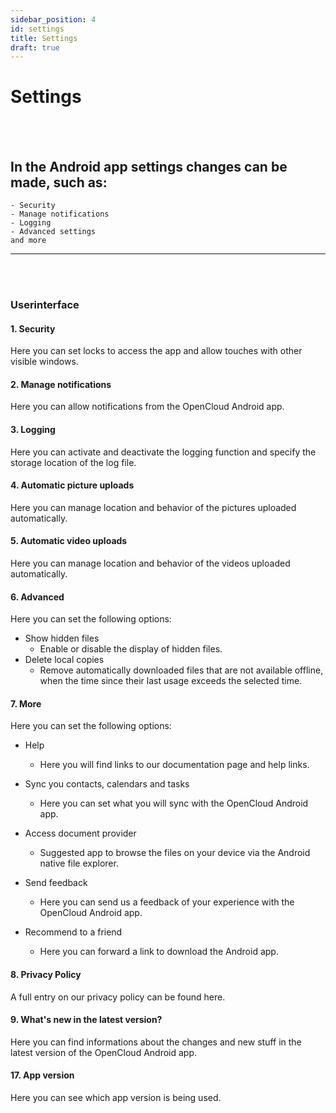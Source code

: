 ```yaml
---
sidebar_position: 4
id: settings
title: Settings
draft: true
---
```


# Settings
<br/><br/>

## In the Android app settings changes can be made, such as:
    - Security
    - Manage notifications
    - Logging
    - Advanced settings
    and more

---

<!-- <img src={require(".././img/settings/settings.png").default} alt="Settings" width="1920"/> -->
<br/><br/>

### Userinterface

#### 1. Security
Here you can set locks to access the app and allow touches with other visible windows.

#### 2. Manage notifications
Here you can allow notifications from the OpenCloud Android app.

#### 3. Logging
Here you can activate and deactivate the logging function and specify the storage location of the log file.

#### 4. Automatic picture uploads
Here you can manage location and behavior of the pictures uploaded automatically.

#### 5. Automatic video uploads
Here you can manage location and behavior of the videos uploaded automatically.

#### 6. Advanced
Here you can set the following options:<br/>
- Show hidden files
    - Enable or disable the display of hidden files.
- Delete local copies
    - Remove automatically downloaded files that are not available offline, when the time since their last usage exceeds the selected time.

#### 7. More
Here you can set the following options:<br/>
- Help
    - Here you will find links to our documentation page and help links.

- Sync you contacts, calendars and tasks
    - Here you can set what you will sync with the OpenCloud Android app.

- Access document provider
    - Suggested app to browse the files on your device via the Android native file explorer.

- Send feedback
    - Here you can send us a feedback of your experience with the OpenCloud Android app.

- Recommend to a friend
    - Here you can forward a link to download the Android app.

#### 8. Privacy Policy
A full entry on our privacy policy can be found here.

#### 9. What's new in the latest version?
Here you can find informations about the changes and new stuff in the latest version of the OpenCloud Android app.

#### 17. App version
Here you can see which app version is being used.
